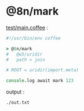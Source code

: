 [‼️]: ✏️README.mdt

# @8n/mark

[test/main.coffee](./test/main.coffee) :

```coffee
#!/usr/bin/env coffee

> @8n/mark
#   @w5/uridir
#   path > join

# ROOT = uridir(import.meta)

console.log await mark 123
```

output :

```
./out.txt
```
